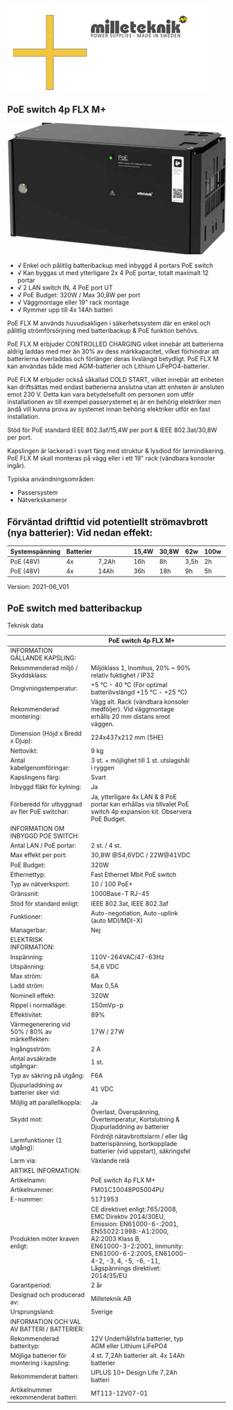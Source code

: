 ![](_page_0_Picture_0.jpeg)

## PoE switch 4p FLX M+

![](_page_0_Picture_3.jpeg)

- √ Enkel och pålitlig batteribackup med inbyggd 4 portars PoE switch
- √ Kan byggas ut med ytterligare 2x 4 PoE portar, totalt maximalt 12 portar
- √ 2 LAN switch IN, 4 PoE port UT
- √ PoE Budget: 320W / Max 30,8W per port
- √ Väggmontage eller 19" rack montage
- √ Rymmer upp till 4x 14Ah batteri

PoE FLX M används huvudsakligen i säkerhetssystem där en enkel och pålitlig strömförsörjning med batteribackup & PoE funktion behövs.

PoE FLX M erbjuder CONTROLLED CHARGING vilket innebär att batterierna aldrig laddas med mer än 30% av dess märkkapacitet, vilket förhindrar att batterierna överladdas och förlänger deras livslängd betydligt. PoE FLX M kan användas både med AGM-batterier och Lithium LiFePO4-batterier.

PoE FLX M erbjuder också såkallad COLD START, vilket innebär att enheten kan driftsättas med endast batterierna anslutna utan att enheten är ansluten emot 230 V. Detta kan vara betydelsefullt om personen som utför installationen av till exempel passerystemet ej är en behörig elektriker men ändå vill kunna prova av systemet innan behörig elektriker utför en fast installation.

Stöd för PoE standard IEEE 802.3af/15,4W per port & IEEE 802.3at/30,8W per port.

Kapslingen är lackerad i svart färg med struktur & lysdiod för larmindikering. PoE FLX M skall monteras på vägg eller i ett 19" rack (vändbara konsoler ingår).

Typiska användningsområden:

- Passersystem
- Nätverkskameror

## Förväntad drifttid vid potentiellt strömavbrott (nya batterier): Vid nedan effekt:

| Systemspänning | Batterier |       |  |  | 15,4W | 30,8W | 62w  | 100w | 120w | 180W | 240w  |
|----------------|-----------|-------|--|--|-------|-------|------|------|------|------|-------|
| PoE (48V)      | 4x        | 7,2Ah |  |  | 16h   | 8h    | 3,5h | 2h   | 1,5h | 1h   | 30min |
| PoE (48V)      | 4x        | 14Ah  |  |  | 36h   | 18h   | 9h   | 5h   | 4h   | 2h   | 1,5h  |

Version: 2021-06_V01

## PoE switch med batteribackup

Teknisk data

|                                                | PoE switch 4p FLX M+                                                                                                                                                                                                                            |  |  |  |  |  |
|------------------------------------------------|-------------------------------------------------------------------------------------------------------------------------------------------------------------------------------------------------------------------------------------------------|--|--|--|--|--|
| INFORMATION GÄLLANDE KAPSLING:                 |                                                                                                                                                                                                                                                 |  |  |  |  |  |
| Rekommenderad miljö / Skyddsklass:             | Miljöklass 1, Inomhus, 20% ~ 90% relativ fuktighet / IP32                                                                                                                                                                                       |  |  |  |  |  |
| Omgivningstemperatur:                          | +5 °C - 40 °C (För optimal batterilivslängd +15 °C - +25 °C)                                                                                                                                                                                    |  |  |  |  |  |
| Rekommenderad montering:                       | Vägg alt. Rack (vändbara konsoler medföljer). Vid väggmontage erhålls 20 mm distans emot väggen.                                                                                                                                                |  |  |  |  |  |
| Dimension (Höjd x Bredd x Djup):               | 224x437x212 mm (5HE)                                                                                                                                                                                                                            |  |  |  |  |  |
| Nettovikt:                                     | 9 kg                                                                                                                                                                                                                                            |  |  |  |  |  |
| Antal kabelgenomföringar:                      | 3 st. + möjlighet till 1 st. utslagshål i ryggen                                                                                                                                                                                                |  |  |  |  |  |
| Kapslingens färg:                              | Svart                                                                                                                                                                                                                                           |  |  |  |  |  |
| Inbyggd fläkt för kylning:                     | Ja                                                                                                                                                                                                                                              |  |  |  |  |  |
| Förberedd för utbyggnad av fler PoE switchar:  | Ja, ytterligare 4x LAN & 8 PoE portar kan erhållas via tillvalet PoE switch 4p expansion kit. Observera PoE Budget.                                                                                                                             |  |  |  |  |  |
| INFORMATION OM INBYGGD POE SWITCH:             |                                                                                                                                                                                                                                                 |  |  |  |  |  |
| Antal LAN / PoE portar:                        | 2 st. / 4 st.                                                                                                                                                                                                                                   |  |  |  |  |  |
| Max effekt per port:                           | 30,8W @54,6VDC / 22W@41VDC                                                                                                                                                                                                                      |  |  |  |  |  |
| PoE Budget:                                    | 320W                                                                                                                                                                                                                                            |  |  |  |  |  |
| Ethernettyp:                                   | Fast Ethernet Mbit PoE switch                                                                                                                                                                                                                   |  |  |  |  |  |
| Typ av nätverksport:                           | 10 / 100 PoE+                                                                                                                                                                                                                                   |  |  |  |  |  |
| Gränssnit:                                     | 1000Base-T RJ-45                                                                                                                                                                                                                                |  |  |  |  |  |
| Stöd för standard enligt:                      | IEEE 802.3at, IEEE 802.3af                                                                                                                                                                                                                      |  |  |  |  |  |
| Funktioner:                                    | Auto-negotiation, Auto-uplink (auto MDI/MDI-X)                                                                                                                                                                                                  |  |  |  |  |  |
| Managerbar:                                    | Nej                                                                                                                                                                                                                                             |  |  |  |  |  |
| ELEKTRISK INFORMATION:                         |                                                                                                                                                                                                                                                 |  |  |  |  |  |
| Inspänning:                                    | 110V-264VAC/47-63Hz                                                                                                                                                                                                                             |  |  |  |  |  |
| Utspänning:                                    | 54,6 VDC                                                                                                                                                                                                                                        |  |  |  |  |  |
| Max ström:                                     | 6A                                                                                                                                                                                                                                              |  |  |  |  |  |
| Ladd ström:                                    | Max 0,5A                                                                                                                                                                                                                                        |  |  |  |  |  |
| Nominell effekt:                               | 320W                                                                                                                                                                                                                                            |  |  |  |  |  |
| Rippel i normalläge:                           | 150mVp-p                                                                                                                                                                                                                                        |  |  |  |  |  |
| Effektivitet:                                  | 89%                                                                                                                                                                                                                                             |  |  |  |  |  |
| Värmegenerering vid 50% / 80% av märkeffekten: | 17W / 27W                                                                                                                                                                                                                                       |  |  |  |  |  |
| Ingångsström:                                  | 2 A                                                                                                                                                                                                                                             |  |  |  |  |  |
| Antal avsäkrade utgångar:                      | 1 st.                                                                                                                                                                                                                                           |  |  |  |  |  |
| Typ av säkring på utgång:                      | F6A                                                                                                                                                                                                                                             |  |  |  |  |  |
| Djupurladdning av batterier sker vid:          | 41 VDC                                                                                                                                                                                                                                          |  |  |  |  |  |
| Möjlig att parallellkoppla:                    | Ja                                                                                                                                                                                                                                              |  |  |  |  |  |
| Skydd mot:                                     | Överlast, Överspänning, Övertemperatur, Kortslutning & Djupurladdning av batterier                                                                                                                                                              |  |  |  |  |  |
| Larmfunktioner (1 utgång):                     | Fördröjt nätavbrottslarm / eller låg batterispänning, bortkopplade batterier (vid uppstart), säkringsfel                                                                                                                                        |  |  |  |  |  |
| Larm via:                                      | Växlande relä                                                                                                                                                                                                                                   |  |  |  |  |  |
| ARTIKEL INFORMATION:                           |                                                                                                                                                                                                                                                 |  |  |  |  |  |
| Artikelnamn:                                   | PoE switch 4p FLX M+                                                                                                                                                                                                                            |  |  |  |  |  |
| Artikelnummer:                                 | FM01C10048P05004PU                                                                                                                                                                                                                              |  |  |  |  |  |
| E-nummer:                                      | 5171953                                                                                                                                                                                                                                         |  |  |  |  |  |
| Produkten möter kraven enligt:                 | CE direktivet enligt:765/2008, EMC Direktiv 2014/30EU, Emission: EN61000-6-:2001, EN55022:1998:-A1:2000, A2:2003 Klass B,<br>EN61000-3-2:2001, Immunity: EN61000-6-2:2005, EN61000-4-2, -3, 4, -5, -6, -11, Lågspännings direktivet: 2014/35/EU |  |  |  |  |  |
| Garantiperiod:                                 | 2 år                                                                                                                                                                                                                                            |  |  |  |  |  |
| Designad och producerad av:                    | Milleteknik AB                                                                                                                                                                                                                                  |  |  |  |  |  |
| Ursprungsland:                                 | Sverige                                                                                                                                                                                                                                         |  |  |  |  |  |
| INFORMATION OCH VAL AV BATTERI / BATTERIER:    |                                                                                                                                                                                                                                                 |  |  |  |  |  |
| Rekommenderad batterityp:                      | 12V Underhållsfria batterier, typ AGM eller Lithium LiFePO4                                                                                                                                                                                     |  |  |  |  |  |
| Möjliga batterier för montering i kapsling:    | 4 st. 7,2Ah batterier alt. 4x 14Ah batterier                                                                                                                                                                                                    |  |  |  |  |  |
| Rekommenderat batteri:                         | UPLUS 10+ Design Life 7,2Ah batteri                                                                                                                                                                                                             |  |  |  |  |  |
| Artikelnummer rekommenderat batteri:           | MT113-12V07-01                                                                                                                                                                                                                                  |  |  |  |  |  |